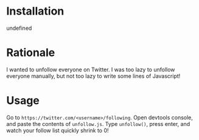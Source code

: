 # Installation
undefined

# Rationale
I wanted to unfollow everyone on Twitter. I was too lazy to unfollow everyone manually, but not too lazy to write some lines of Javascript!

# Usage
Go to `https://twitter.com/<username>/following`. Open devtools console, and paste the contents of `unfollow.js`. Type `unfollow()`, press enter, and watch your follow list quickly shrink to 0!